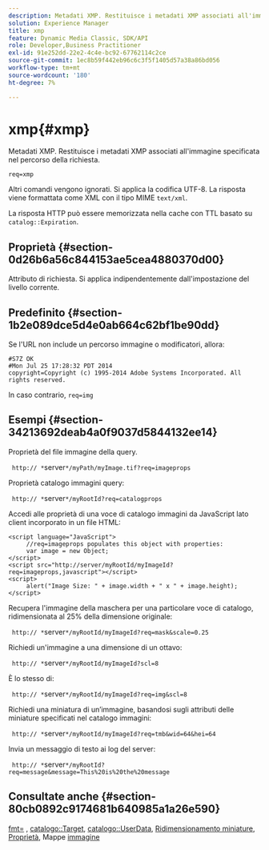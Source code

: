 ```yaml
---
description: Metadati XMP. Restituisce i metadati XMP associati all'immagine specificata nel percorso della richiesta.
solution: Experience Manager
title: xmp
feature: Dynamic Media Classic, SDK/API
role: Developer,Business Practitioner
exl-id: 91e252dd-22e2-4c4e-bc92-67762114c2ce
source-git-commit: 1ec8b59f442eb96c6c3f5f1405d57a38a86bd056
workflow-type: tm+mt
source-wordcount: '180'
ht-degree: 7%

---
```


# xmp{#xmp}

Metadati XMP. Restituisce i metadati XMP associati all&#39;immagine specificata nel percorso della richiesta.

`req=xmp`

Altri comandi vengono ignorati. Si applica la codifica UTF-8. La risposta viene formattata come XML con il tipo MIME `text/xml`.

La risposta HTTP può essere memorizzata nella cache con TTL basato su `catalog::Expiration`.

## Proprietà {#section-0d26b6a56c844153ae5cea4880370d00}

Attributo di richiesta. Si applica indipendentemente dall&#39;impostazione del livello corrente.

## Predefinito {#section-1b2e089dce5d4e0ab664c62bf1be90dd}

Se l&#39;URL non include un percorso immagine o modificatori, allora:

```
#S7Z OK 
#Mon Jul 25 17:28:32 PDT 2014 
copyright=Copyright (c) 1995-2014 Adobe Systems Incorporated. All rights reserved.
```

In caso contrario, `req=img`

## Esempi {#section-34213692deab4a0f9037d5844132ee14}

Proprietà del file immagine della query.

` http:// *`server`*/myPath/myImage.tif?req=imageprops`

Proprietà catalogo immagini query:

` http:// *`server`*/myRootId?req=catalogprops`

Accedi alle proprietà di una voce di catalogo immagini da JavaScript lato client incorporato in un file HTML:

```
<script language="JavaScript"> 
     //req=imageprops populates this object with properties: 
     var image = new Object; 
</script> 
<script src="http://server/myRootId/myImageId?req=imageprops,javascript"></script> 
<script> 
     alert("Image Size: " + image.width + " x " + image.height); 
</script>
```

Recupera l&#39;immagine della maschera per una particolare voce di catalogo, ridimensionata al 25% della dimensione originale:

` http:// *`server`*/myRootId/myImageId?req=mask&scale=0.25`

Richiedi un&#39;immagine a una dimensione di un ottavo:

` http:// *`server`*/myRootId/myImageId?scl=8`

È lo stesso di:

` http:// *`server`*/myRootId/myImageId?req=img&scl=8`

Richiedi una miniatura di un’immagine, basandosi sugli attributi delle miniature specificati nel catalogo immagini:

` http:// *`server`*/myRootId/myImageId?req=tmb&wid=64&hei=64`

Invia un messaggio di testo ai log del server:

` http:// *`server`*/myRootId?req=message&message=This%20is%20the%20message`

## Consultate anche {#section-80cb0892c9174681b640985a1a26e590}

[fmt=](../../../../../../is-api/http-ref/image-serving-api-ref/c-http-protocol-reference/c-command-reference/r-is-http-fmt.md#reference-cdf10043423b45ba9fe15157fb3ae37a) ,  [catalogo::Target](/help/aem-is-ir-api/is-api/image-catalog/image-serving-api-ref/c-image-catalog-reference/c-image-svg-data-reference/c-image-data-reference/r-targets-cat.md),  [catalogo::UserData](/help/aem-is-ir-api/is-api/image-catalog/image-serving-api-ref/c-image-catalog-reference/c-image-svg-data-reference/c-image-data-reference/r-userdata-cat.md),  [Ridimensionamento miniature](../../../../../../is-api/http-ref/image-serving-api-ref/c-http-protocol-reference/c-notes-on-server-behavior/r-thumbnail-scaling.md#reference-0f71817f721d4913b34816758d69b07f),  [Proprietà](../../../../../../is-api/http-ref/image-serving-api-ref/c-http-protocol-reference/c-response-data/c-properties/c-properties.md#concept-49c609fd6de942cab422ee412353c9d9), Mappe  [immagine](../../../../../../is-api/http-ref/image-serving-api-ref/c-http-protocol-reference/c-syntax-and-features/r-image-maps.md#reference-ff7d1bac2a064104b0c508a81316fdab)
